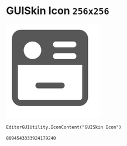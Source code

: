 # GUISkin Icon `256x256`
<img src="/img/GUISkin%20Icon.png" width=256 height=256>

``` CSharp
EditorGUIUtility.IconContent("GUISkin Icon")
```
```
8094543333924179240
```
